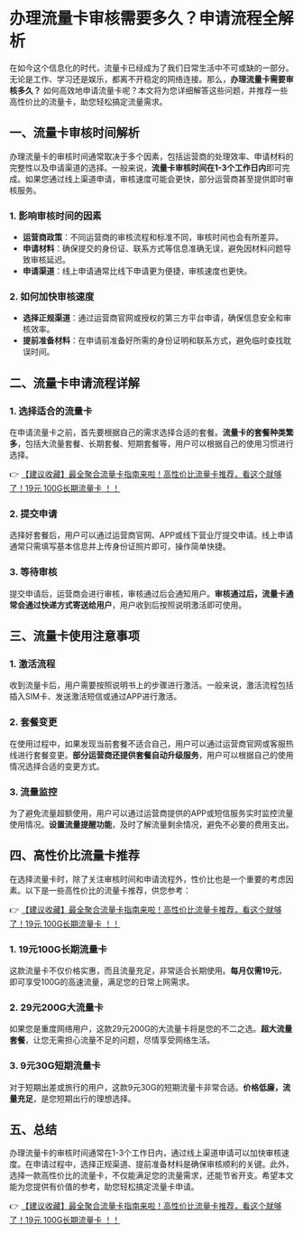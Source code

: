 # 办理流量卡审核需要多久？申请流程全解析

在如今这个信息化的时代，流量卡已经成为了我们日常生活中不可或缺的一部分。无论是工作、学习还是娱乐，都离不开稳定的网络连接。那么，**办理流量卡需要审核多久？** 如何高效地申请流量卡呢？本文将为您详细解答这些问题，并推荐一些高性价比的流量卡，助您轻松搞定流量需求。

## 一、流量卡审核时间解析

办理流量卡的审核时间通常取决于多个因素，包括运营商的处理效率、申请材料的完整性以及申请渠道的选择。一般来说，**流量卡审核时间在1-3个工作日内**即可完成。如果您通过线上渠道申请，审核速度可能会更快，部分运营商甚至提供即时审核服务。

### 1. 影响审核时间的因素
- **运营商政策**：不同运营商的审核流程和标准不同，审核时间也会有所差异。
- **申请材料**：确保提交的身份证、联系方式等信息准确无误，避免因材料问题导致审核延迟。
- **申请渠道**：线上申请通常比线下申请更为便捷，审核速度也更快。

### 2. 如何加快审核速度
- **选择正规渠道**：通过运营商官网或授权的第三方平台申请，确保信息安全和审核效率。
- **提前准备材料**：在申请前准备好所需的身份证明和联系方式，避免临时查找耽误时间。

## 二、流量卡申请流程详解

### 1. 选择适合的流量卡
在申请流量卡之前，首先要根据自己的需求选择合适的套餐。**流量卡的套餐种类繁多**，包括大流量套餐、长期套餐、短期套餐等，用户可以根据自己的使用习惯进行选择。

👉 [【建议收藏】最全聚合流量卡指南来啦！高性价比流量卡推荐，看这个就够了！19元 100G长期流量卡 ！！](https://bit.ly/Liuliangka)

### 2. 提交申请
选择好套餐后，用户可以通过运营商官网、APP或线下营业厅提交申请。线上申请通常只需填写基本信息并上传身份证照片即可，操作简单快捷。

### 3. 等待审核
提交申请后，运营商会进行审核，审核通过后会通知用户。**审核通过后，流量卡通常会通过快递方式寄送给用户**，用户收到后按照说明激活即可使用。

## 三、流量卡使用注意事项

### 1. 激活流程
收到流量卡后，用户需要按照说明书上的步骤进行激活。一般来说，激活流程包括插入SIM卡、发送激活短信或通过APP进行激活。

### 2. 套餐变更
在使用过程中，如果发现当前套餐不适合自己，用户可以通过运营商官网或客服热线进行套餐变更。**部分运营商还提供套餐自动升级服务**，用户可以根据自己的使用情况选择合适的变更方式。

### 3. 流量监控
为了避免流量超额使用，用户可以通过运营商提供的APP或短信服务实时监控流量使用情况。**设置流量提醒功能**，及时了解流量剩余情况，避免不必要的费用支出。

## 四、高性价比流量卡推荐

在选择流量卡时，除了关注审核时间和申请流程外，性价比也是一个重要的考虑因素。以下是一些高性价比的流量卡推荐，供您参考：

👉 [【建议收藏】最全聚合流量卡指南来啦！高性价比流量卡推荐，看这个就够了！19元 100G长期流量卡 ！！](https://bit.ly/Liuliangka)

### 1. 19元100G长期流量卡
这款流量卡不仅价格实惠，而且流量充足，非常适合长期使用。**每月仅需19元**，即可享受100G的高速流量，满足您的日常上网需求。

### 2. 29元200G大流量卡
如果您是重度网络用户，这款29元200G的大流量卡将是您的不二之选。**超大流量套餐**，让您无需担心流量不足的问题，尽情享受网络生活。

### 3. 9元30G短期流量卡
对于短期出差或旅行的用户，这款9元30G的短期流量卡非常合适。**价格低廉，流量充足**，是您短期出行的理想选择。

## 五、总结

办理流量卡的审核时间通常在1-3个工作日内，通过线上渠道申请可以加快审核速度。在申请过程中，选择正规渠道、提前准备材料是确保审核顺利的关键。此外，选择一款高性价比的流量卡，不仅能满足您的流量需求，还能节省开支。希望本文能为您提供有价值的参考，助您轻松搞定流量卡申请。

👉 [【建议收藏】最全聚合流量卡指南来啦！高性价比流量卡推荐，看这个就够了！19元 100G长期流量卡 ！！](https://bit.ly/Liuliangka)